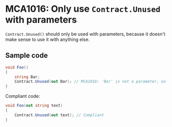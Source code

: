 # MCA1016: Only use `Contract.Unused` with parameters

`Contract.Unused()` should only be used with parameters, because it doesn't make sense to use it with anything else.

## Sample code

```cs
void Foo()
{
    string Bar;
    Contract.Unused(out Bar); // MCA1016: 'Bar' is not a parameter, only use Contract.Unused with parameters
}
```

Compliant code:

```cs
void Foo(out string text)
{
    Contract.Unused(out text); // Compliant
}
```
